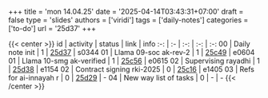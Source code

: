 +++
title = 'mon 14.04.25'
date = '2025-04-14T03:43:31+07:00'
draft = false
type = 'slides'
authors = ['viridi']
tags = ['daily-notes']
categories = ['to-do']
url = '25d37'
+++

{{< center >}}
id | activity | status | link | info
:-: | :- | :-: | :-: | :-:
00 | Daily note init           | 1 | [25d37](/notes/25d37) | s0344
01 | Llama 09-soc ak-rev-2     | 1 | [25c49](/notes/25c49) | e0604
01 | Llama 10-smg ak-verified  | 1 | [25c56](/notes/25c56) | e0615
02 | Supervising rayadhi       | 1 | [25d38](/notes/25d38) | e1154
02 | Contract signing rki-2025 | 0 | [25c16](/notes/25c16) | e1405
03 | Refs for ai-innayah r     | 0 | [25d29](/notes/25d29) | -
04 | New way list of tasks     | 0 | - | -
{{< /center >}}
